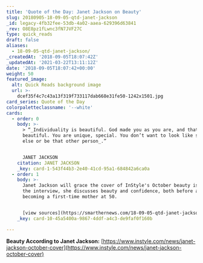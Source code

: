 ```yaml
---
title: 'Quote of the Day: Janet Jackson on Beauty'
slug: 20180905-18-09-05-qtd-janet-jackson
_id: legacy-4fb32fee-53db-4a02-aaea-629396d63841
_rev: O8E8pz1fLwnc3fN7JVF27C
type: quick_reads
draft: false
aliases:
  - 18-09-05-qtd-janet-jackson/
_createdAt: '2018-09-05T18:07:42Z'
_updatedAt: '2021-03-22T13:11:12Z'
date: '2018-09-05T18:07:42+00:00'
weight: 50
featured_image:
  alt: Quick Reads background image
  url: >-
    dcef35f4c7c43a13f319f733117dab668e31fe50-1242x1501.jpg
card_series: Quote of the Day
colorpaletteclassname: '--white'
cards:
  - order: 0
    body: >-
      > “_Individuality is beautiful. God made you as you are, and that’s
      beautiful. You are unique, special. You don’t want to look like someone
      else or be that other person_.”


      JANET JACKSON
    citation: JANET JACKSON
    _key: card-1-543f44b3-2e40-41cd-95a1-684842a6ca0a
  - order: 1
    body: >-
      Janet Jackson will grace the cover of InStyle's October beauty issue. In
      the interview, she discusses beauty and confidence, both before and after
      becoming a first-time mother at 50.


      [view sources](https://smarthernews.com/18-09-05-qtd-janet-jackson/)
    _key: card-10-45a5400a-9867-4ddf-a4c3-de9faf0f160b

---
```

**Beauty According to Janet Jackson:** [https://www.instyle.com/news/janet-jackson-october-cover](https://www.instyle.com/news/janet-jackson-october-cover)